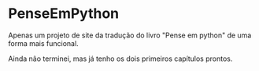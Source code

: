 # PenseEmPython
Apenas um projeto de site da tradução do livro "Pense em python" de uma forma mais funcional.

Ainda não terminei, mas já tenho os dois primeiros capítulos prontos.
